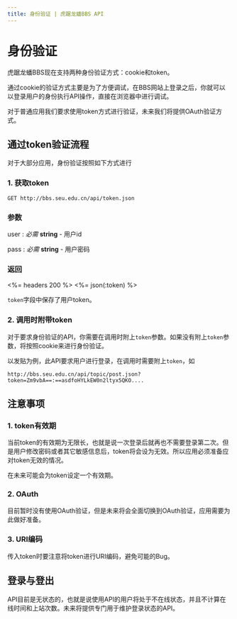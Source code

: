 ```yaml
---
title: 身份验证 | 虎踞龙蟠BBS API
---
```


# 身份验证

虎踞龙蟠BBS现在支持两种身份验证方式：cookie和token。

通过cookie的验证方式主要是为了方便调试，在BBS网站上登录之后，你就可以以登录用户的身份执行API操作，直接在浏览器中进行调试。

对于普通应用我们要求使用token方式进行验证，未来我们将提供OAuth验证方式。

## 通过token验证流程

对于大部分应用，身份验证按照如下方式进行

### 1. 获取token

    GET http://bbs.seu.edu.cn/api/token.json

### 参数

user
: _必需_ **string** - 用户id

pass
: _必需_ **string** - 用户密码

### 返回

<%= headers 200 %>
<%= json(:token) %>

`token`字段中保存了用户token。

### 2. 调用时附带token

对于要求身份验证的API，你需要在调用时附上`token`参数。如果没有附上`token`参数，将按照cookie来进行身份验证。

以发贴为例，此API要求用户进行登录，在调用时需要附上`token`，如

    http://bbs.seu.edu.cn/api/topic/post.json?token=Zm9vbA==:==asdfoHYLkEW0n2ltyx5QKO....

## 注意事项

### 1. token有效期

当前token的有效期为无限长，也就是说一次登录后就再也不需要登录第二次。但是用户修改密码或者其它敏感信息后，token将会设为无效。所以应用必须准备应对token无效的情况。

在未来可能会为token设定一个有效期。

### 2. OAuth

目前暂时没有使用OAuth验证，但是未来将会全面切换到OAuth验证，应用需要为此做好准备。

### 3. URI编码

传入token时要注意将token进行URI编码，避免可能的Bug。

## 登录与登出

API目前是无状态的，也就是说使用API的用户将处于不在线状态，并且不计算在线时间和上站次数。未来将提供专门用于维护登录状态的API。

